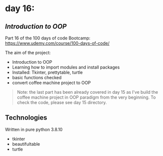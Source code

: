 # day 16:
## _Introduction to OOP_

Part 16 of the 100 days of code Bootcamp:
https://www.udemy.com/course/100-days-of-code/

The aim of the project:
- Introduction to OOP
- Learning how to import modules and install packages
- Installed: Tkinter, prettytable, turtle
- basic functions checked
- convert coffee machine project to OOP
>Note: the last part has been already covered in day 15 as I've build
> the coffee machine project in OOP paradigm from the very beginning.
> To check the code, please see day 15 directory.

## Technologies

Written in pure python 3.8.10
- tkinter
- beautifultable
- turtle